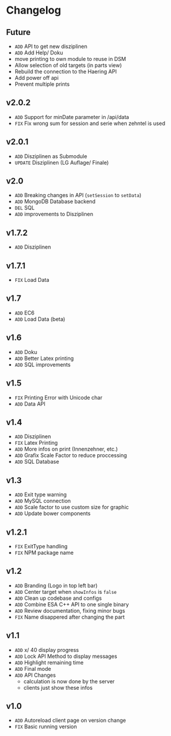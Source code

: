 # Changelog

## Future
- `ADD` API to get new disziplinen
- `ADD` Add Help/ Doku
- move printing to own module to reuse in DSM
- Allow selection of old targets (in parts view)
- Rebuild the connection to the Haering API
- Add power off api
- Prevent multiple prints

## v2.0.2
- `ADD` Support for minDate parameter in /api/data
- `FIX` Fix wrong sum for session and serie when zehntel is used

## v2.0.1
- `ADD` Disziplinen as Submodule
- `UPDATE` Disziplinen (LG Auflage/ Finale)

## v2.0
- `ADD` Breaking changes in API (`setSession` to `setData`)
- `ADD` MongoDB Database backend
- `DEL` SQL
- `ADD` improvements to Disziplinen

## v1.7.2
- `ADD` Disziplinen

## v1.7.1
- `FIX` Load Data

## v1.7
- `ADD` EC6
- `ADD` Load Data (beta)

## v1.6
- `ADD` Doku
- `ADD` Better Latex printing
- `ADD` SQL improvements

## v1.5
- `FIX` Printing Error with Unicode char
- `ADD` Data API

## v1.4
- `ADD` Disziplinen
- `FIX` Latex Printing
- `ADD` More infos on print (Innenzehner, etc.)
- `ADD` Grafix Scale Factor to reduce proccessing
- `ADD` SQL Database

## v1.3
- `ADD` Exit type warning
- `ADD` MySQL connection
- `ADD` Scale factor to use custom size for graphic
- `ADD` Update bower components

## v1.2.1
- `FIX` ExitType handling
- `FIX` NPM package name

## v1.2
- `ADD` Branding (Logo in top left bar)
- `ADD` Center target when `showInfos` is `false`
- `ADD` Clean up codebase and configs
- `ADD` Combine ESA C++ API to one single binary
- `ADD` Review documentation, fixing minor bugs
- `FIX` Name disappered after changing the part

## v1.1
- `ADD` x/ 40 display progress
- `ADD` Lock API Method to display messages
- `ADD` Highlight remaining time
- `ADD` Final mode
- `ADD` API Changes
	- calculation is now done by the server
	- clients just show these infos

## v1.0
- `ADD` Autoreload client page on version change
- `FIX` Basic running version
